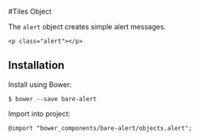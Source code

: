 #Tiles Object

The `alert` object creates simple alert messages.

	<p class="alert"></p>

## Installation

Install using Bower:

	$ bower --save bare-alert

Import into project:

	@import "bower_components/bare-alert/objects.alert";

